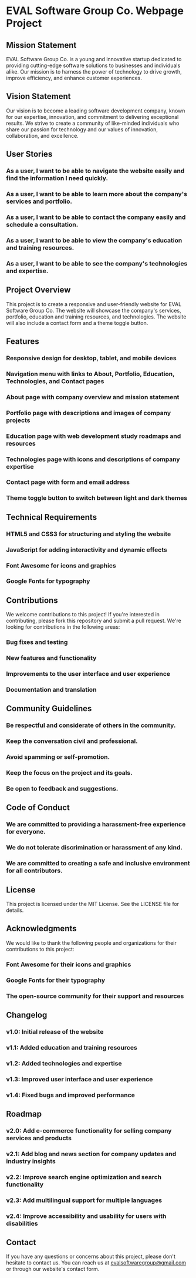 # EVAL Software Group Co. Webpage Project

## Mission Statement

EVAL Software Group Co. is a young and innovative startup dedicated to providing cutting-edge software solutions to businesses and individuals alike. Our mission is to harness the power of technology to drive growth, improve efficiency, and enhance customer experiences.

## Vision Statement

Our vision is to become a leading software development company, known for our expertise, innovation, and commitment to delivering exceptional results. We strive to create a community of like-minded individuals who share our passion for technology and our values of innovation, collaboration, and excellence.

## User Stories

### As a user, I want to be able to navigate the website easily and find the information I need quickly.

### As a user, I want to be able to learn more about the company's services and portfolio.

### As a user, I want to be able to contact the company easily and schedule a consultation.

### As a user, I want to be able to view the company's education and training resources.

### As a user, I want to be able to see the company's technologies and expertise.

## Project Overview

This project is to create a responsive and user-friendly website for EVAL Software Group Co. The website will showcase the company's services, portfolio, education and training resources, and technologies. The website will also include a contact form and a theme toggle button.

## Features

### Responsive design for desktop, tablet, and mobile devices

### Navigation menu with links to About, Portfolio, Education, Technologies, and Contact pages

### About page with company overview and mission statement

### Portfolio page with descriptions and images of company projects

### Education page with web development study roadmaps and resources

### Technologies page with icons and descriptions of company expertise

### Contact page with form and email address

### Theme toggle button to switch between light and dark themes

## Technical Requirements

### HTML5 and CSS3 for structuring and styling the website

### JavaScript for adding interactivity and dynamic effects

### Font Awesome for icons and graphics

### Google Fonts for typography

## Contributions

We welcome contributions to this project! If you're interested in contributing, please fork this repository and submit a pull request. We're looking for contributions in the following areas:

### Bug fixes and testing

### New features and functionality

### Improvements to the user interface and user experience

### Documentation and translation

## Community Guidelines

### Be respectful and considerate of others in the community.

### Keep the conversation civil and professional.

### Avoid spamming or self-promotion.

### Keep the focus on the project and its goals.

### Be open to feedback and suggestions.

## Code of Conduct

### We are committed to providing a harassment-free experience for everyone.

### We do not tolerate discrimination or harassment of any kind.

### We are committed to creating a safe and inclusive environment for all contributors.

## License

This project is licensed under the MIT License. See the LICENSE file for details.

## Acknowledgments

We would like to thank the following people and organizations for their contributions to this project:

### Font Awesome for their icons and graphics

### Google Fonts for their typography

### The open-source community for their support and resources

## Changelog

### v1.0: Initial release of the website

### v1.1: Added education and training resources

### v1.2: Added technologies and expertise

### v1.3: Improved user interface and user experience

### v1.4: Fixed bugs and improved performance

## Roadmap

### v2.0: Add e-commerce functionality for selling company services and products

### v2.1: Add blog and news section for company updates and industry insights

### v2.2: Improve search engine optimization and search functionality

### v2.3: Add multilingual support for multiple languages

### v2.4: Improve accessibility and usability for users with disabilities

## Contact

If you have any questions or concerns about this project, please don't hesitate to contact us. You can reach us at [evalsoftwaregroup@gmail.com](mailto:evalsoftware@gmail.com) or through our website's contact form.
